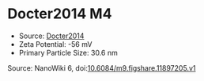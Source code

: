 <a name="material" />

# Docter2014 M4
<script type="application/ld+json">
  {
    "@context": "https://schema.org/",
    "@type": "ChemicalSubstance",
    "@id": "https://egonw.github.io/nanowiki/nanowiki337.html#material",
    "http://purl.org/dc/terms/conformsTo":
      {
        "@type": "CreativeWork",
        "@id": "https://bioschemas.org/profiles/ChemicalSubstance/0.4-RELEASE/"
      },
    "identfier": "337",
    "name": "Docter2014 M4",
    "url": "https://egonw.github.io/nanowiki/nanowiki337.html#material",
    "sameAs": "http://127.0.0.1/mediawiki/index.php/Special:URIResolver/Docter2014_M4"
  }
</script>


* Source: [Docter2014](articleDocter2014.md)
* Zeta Potential: -56 mV
* Primary Particle Size: 30.6 nm


Source: NanoWiki 6, doi:[10.6084/m9.figshare.11897205.v1](https://doi.org/10.6084/m9.figshare.11897205.v1)
